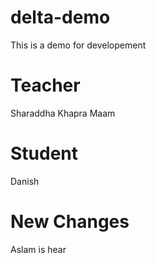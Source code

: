 # delta-demo
This is a demo for developement

# Teacher
Sharaddha Khapra Maam

# Student
Danish

# New Changes
Aslam is hear
